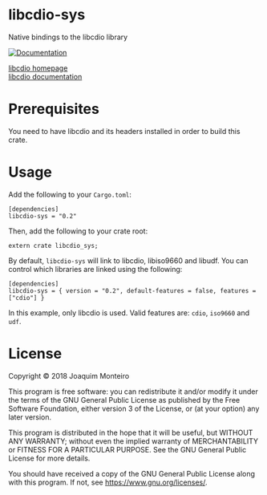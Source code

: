 # libcdio-sys

Native bindings to the libcdio library

[![Documentation](https://docs.rs/libcdio-sys/badge.svg)](https://docs.rs/libcdio-sys)

[libcdio homepage](https://www.gnu.org/software/libcdio/)  
[libcdio documentation](https://www.gnu.org/software/libcdio/libcdio.html)

# Prerequisites

You need to have libcdio and its headers installed in order to build this crate.

# Usage

Add the following to your `Cargo.toml`:

    [dependencies]
    libcdio-sys = "0.2"

Then, add the following to your crate root:

    extern crate libcdio_sys;

By default, `libcdio-sys` will link to libcdio, libiso9660 and libudf. You can control which libraries are linked using the following:

    [dependencies]
    libcdio-sys = { version = "0.2", default-features = false, features = ["cdio"] }

In this example, only libcdio is used. Valid features are: `cdio`, `iso9660` and `udf`.

# License

Copyright © 2018 Joaquim Monteiro

This program is free software: you can redistribute it and/or modify
it under the terms of the GNU General Public License as published by
the Free Software Foundation, either version 3 of the License, or
(at your option) any later version.

This program is distributed in the hope that it will be useful,
but WITHOUT ANY WARRANTY; without even the implied warranty of
MERCHANTABILITY or FITNESS FOR A PARTICULAR PURPOSE.  See the
GNU General Public License for more details.

You should have received a copy of the GNU General Public License
along with this program.  If not, see <https://www.gnu.org/licenses/>.
